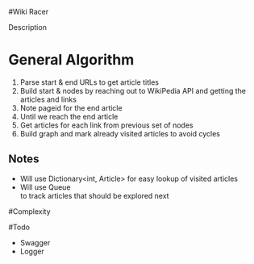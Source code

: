 #Wiki Racer

Description


# General Algorithm

1. Parse start & end URLs to get article titles
2. Build start & nodes by reaching out to WikiPedia API and getting the articles and links
3. Note pageid for the end article
4. Until we reach the end article
5.    Get articles for each link from previous set of nodes
6.    Build graph and mark already visited articles to avoid cycles

## Notes

* Will use Dictionary<int, Article> for easy lookup of visited articles
* Will use Queue<Article> to track articles that should be explored next

#Complexity

#Todo

* Swagger
* Logger